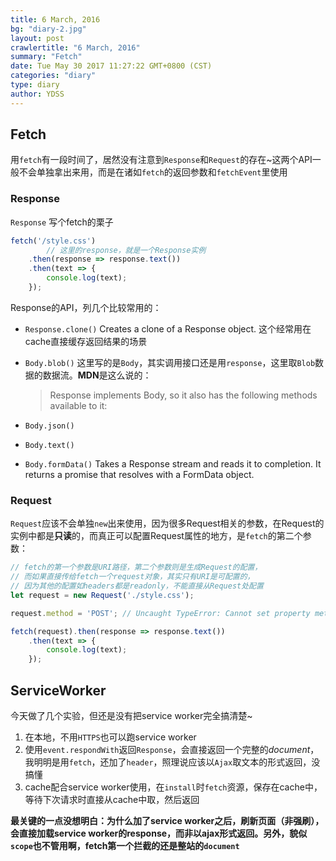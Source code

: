 ```yaml
---
title: 6 March, 2016
bg: "diary-2.jpg"
layout: post
crawlertitle: "6 March, 2016"
summary: "Fetch"
date: Tue May 30 2017 11:27:22 GMT+0800 (CST)
categories: "diary"
type: diary
author: YDSS
---
```


## Fetch

用`fetch`有一段时间了，居然没有注意到`Response`和`Request`的存在~这两个API一般不会单独拿出来用，而是在诸如`fetch`的返回参数和`fetchEvent`里使用

### Response

`Response` 写个fetch的栗子

```js
fetch('/style.css')
        // 这里的response，就是一个Response实例
	.then(response => response.text())
	.then(text => {
		console.log(text);
	});
```

Response的API，列几个比较常用的：

- `Response.clone()` Creates a clone of a Response object. 这个经常用在cache直接缓存返回结果的场景
- `Body.blob()` 这里写的是`Body`，其实调用接口还是用`response`，这里取`Blob`数据的数据流。**MDN**是这么说的：

	> Response implements Body, so it also has the following methods available to it:
- `Body.json()`
- `Body.text()`
- `Body.formData()` Takes a Response stream and reads it to completion. It returns a promise that resolves with a FormData object.

### Request

`Request`应该不会单独`new`出来使用，因为很多Request相关的参数，在Request的实例中都是**只读**的，而真正可以配置Request属性的地方，是`fetch`的第二个参数：

```js
// fetch的第一个参数是URI路径，第二个参数则是生成Request的配置，
// 而如果直接传给fetch一个request对象，其实只有URI是可配置的，
// 因为其他的配置如headers都是readonly，不能直接从Request处配置
let request = new Request('./style.css');

request.method = 'POST'; // Uncaught TypeError: Cannot set property method of #<Request> which has only a getter

fetch(request).then(response => response.text())
    .then(text => {
        console.log(text);
    });
```	

## ServiceWorker

今天做了几个实验，但还是没有把service worker完全搞清楚~

1. 在本地，不用`HTTPS`也可以跑service worker
2. 使用`event.respondWith`返回`Response`，会直接返回一个完整的*document*，我明明是用`fetch`，还加了`header`，照理说应该以`Ajax`取文本的形式返回，没搞懂
3. cache配合service worker使用，在`install`时`fetch`资源，保存在cache中，等待下次请求时直接从cache中取，然后返回

**最关键的一点没想明白：为什么加了service worker之后，刷新页面（非强刷），会直接加载service worker的response，而非以ajax形式返回。另外，貌似`scope`也不管用啊，fetch第一个拦截的还是整站的`document`**
